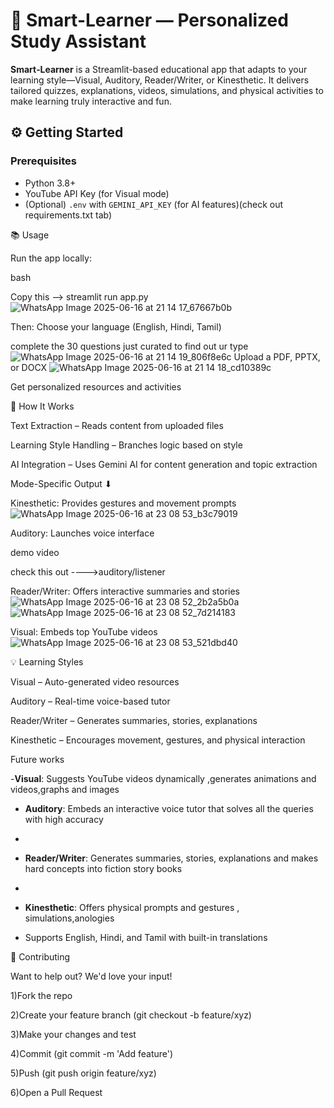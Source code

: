 #                                                          🚀 Smart-Learner — Personalized Study Assistant
**Smart‑Learner** is a Streamlit-based educational app that adapts to your learning style—Visual, Auditory, Reader/Writer, or Kinesthetic. It delivers tailored quizzes, explanations, videos, simulations, and physical activities to make learning truly interactive and fun.

## ⚙️ Getting Started
### Prerequisites
- Python 3.8+  
- YouTube API Key (for Visual mode)  
- (Optional) `.env` with `GEMINI_API_KEY` (for AI features)(check out requirements.txt tab)


📚 Usage


Run the app locally:

bash


Copy this -->
streamlit run app.py
![WhatsApp Image 2025-06-16 at 21 14 17_67667b0b](https://github.com/user-attachments/assets/7fa0deff-c184-47bf-a6aa-fde5e8b7ef89)

Then:
Choose your language (English, Hindi, Tamil)



complete the 30 questions just curated to find out ur type
![WhatsApp Image 2025-06-16 at 21 14 19_806f8e6c](https://github.com/user-attachments/assets/0a6ad989-3ebe-4d35-b6c8-60ca9a0a0065)
Upload a PDF, PPTX, or DOCX
![WhatsApp Image 2025-06-16 at 21 14 18_cd10389c](https://github.com/user-attachments/assets/0f7c99ca-2922-4694-ba85-42206a165095)

Get personalized resources and activities


🧩 How It Works


Text Extraction – Reads content from uploaded files


Learning Style Handling – Branches logic based on style


AI Integration – Uses Gemini AI for content generation and topic extraction


Mode-Specific Output  ⬇



Kinesthetic: Provides gestures and movement prompts
![WhatsApp Image 2025-06-16 at 23 08 53_b3c79019](https://github.com/user-attachments/assets/8f2518e7-ca10-48ad-aa21-4ed434119d6c)



Auditory: Launches voice interface

demo video
    
    
check this out ---->auditory/listener



Reader/Writer: Offers interactive summaries and stories
![WhatsApp Image 2025-06-16 at 23 08 52_2b2a5b0a](https://github.com/user-attachments/assets/fe9ddf99-5911-4d32-b343-af9efcd5d7b4)
![WhatsApp Image 2025-06-16 at 23 08 52_7d214183](https://github.com/user-attachments/assets/6fd5aa1a-d14a-4999-b802-36f04b80a29e)



Visual: Embeds top YouTube videos 
![WhatsApp Image 2025-06-16 at 23 08 53_521dbd40](https://github.com/user-attachments/assets/e4a7646a-7df5-45f9-9e99-eb093a27128f)



💡 Learning Styles


 Visual – Auto-generated video resources


Auditory – Real-time voice-based tutor


Reader/Writer – Generates summaries, stories, explanations


Kinesthetic – Encourages movement, gestures, and physical interaction



Future works


-**Visual**: Suggests YouTube videos dynamically ,generates animations and videos,graphs and images


- **Auditory**: Embeds an interactive voice tutor that solves all the queries with high accuracy

- 
- **Reader/Writer**: Generates summaries, stories, explanations  and makes hard concepts into fiction story books

- 
- **Kinesthetic**: Offers physical prompts and gestures , simulations,anologies 
- Supports English, Hindi, and Tamil with built-in translations


🤝 Contributing

Want to help out? We'd love your input!


1)Fork the repo

2)Create your feature branch (git checkout -b feature/xyz)


3)Make your changes and test


4)Commit (git commit -m 'Add feature')


5)Push (git push origin feature/xyz)


6)Open a Pull Request
